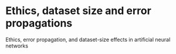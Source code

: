 # Ethics, dataset size and error propagations
Ethics, error propagation, and dataset-size effects in artificial neural networks
